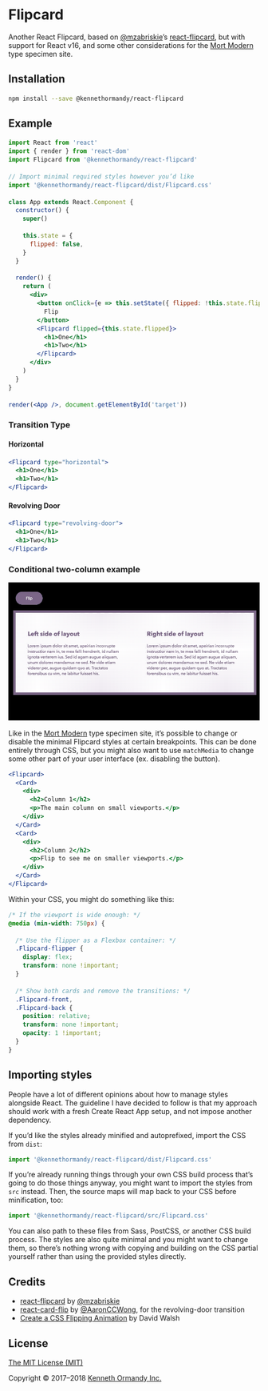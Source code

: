 # Flipcard

Another React Flipcard, based on [@mzabriskie](https://github.com/mzabriskie)’s [react-flipcard](https://github.com/mzabriskie/react-flipcard), but with support for React v16, and some other considerations for the [Mort Modern](http://mort-modern.losttype.com/) type specimen site.

## Installation

```sh
npm install --save @kennethormandy/react-flipcard
```

## Example

```jsx
import React from 'react'
import { render } from 'react-dom'
import Flipcard from '@kennethormandy/react-flipcard'

// Import minimal required styles however you’d like
import '@kennethormandy/react-flipcard/dist/Flipcard.css'

class App extends React.Component {
  constructor() {
    super()

    this.state = {
      flipped: false,
    }
  }

  render() {
    return (
      <div>
        <button onClick={e => this.setState({ flipped: !this.state.flipped })}>
          Flip
        </button>
        <Flipcard flipped={this.state.flipped}>
          <h1>One</h1>
          <h1>Two</h1>
        </Flipcard>
      </div>
    )
  }
}

render(<App />, document.getElementById('target'))
```

### Transition Type

#### Horizontal

```jsx
<Flipcard type="horizontal">
  <h1>One</h1>
  <h1>Two</h1>
</Flipcard>
```

#### Revolving Door

```jsx
<Flipcard type="revolving-door">
  <h1>One</h1>
  <h1>Two</h1>
</Flipcard>
```

### Conditional two-column example

![Gif showing the two-column layout turning into a Flipcard below a certain breakpoint.](./media/flipcard-twocol-demo.gif)

Like in the [Mort Modern](http://mort-modern.losttype.com/) type specimen site, it’s possible to change or disable the minimal Flipcard styles at certain breakpoints. This can be done entirely through CSS, but you might also want to use `matchMedia` to change some other part of your user interface (ex. disabling the button).

```jsx
<Flipcard>
  <Card>
    <div>
      <h2>Column 1</h2>
      <p>The main column on small viewports.</p>
    </div>
  </Card>
  <Card>
    <div>
      <h2>Column 2</h2>
      <p>Flip to see me on smaller viewports.</p>
    </div>
  </Card>
</Flipcard>
```

Within your CSS, you might do something like this:

```css
/* If the viewport is wide enough: */
@media (min-width: 750px) {

  /* Use the flipper as a Flexbox container: */
  .Flipcard-flipper {
    display: flex;
    transform: none !important;
  }

  /* Show both cards and remove the transitions: */
  .Flipcard-front, 
  .Flipcard-back {
    position: relative;
    transform: none !important;
    opacity: 1 !important;
  }
}
```

## Importing styles

People have a lot of different opinions about how to manage styles alongside React. The guideline I have decided to follow is that my approach should work with a fresh Create React App setup, and not impose another dependency.

If you’d like the styles already minified and autoprefixed, import the CSS from `dist`:

```js
import '@kennethormandy/react-flipcard/dist/Flipcard.css'
```

If you’re already running things through your own CSS build process that’s going to do those things anyway, you might want to import the styles from `src` instead. Then, the source maps will map back to your CSS before minification, too:

```js
import '@kennethormandy/react-flipcard/src/Flipcard.css'
```

You can also path to these files from Sass, PostCSS, or another CSS build process. The styles are also quite minimal and you might want to change them, so there’s nothing wrong with copying and building on the CSS partial yourself rather than using the provided styles directly.

## Credits

* [react-flipcard](https://github.com/mzabriskie/react-flipcard) by [@mzabriskie](https://github.com/mzabriskie)
* [react-card-flip](https://github.com/AaronCCWong/react-card-flip) by [@AaronCCWong](https://github.com/AaronCCWong), for the revolving-door transition
* [Create a CSS Flipping Animation](https://davidwalsh.name/css-flip) by David Walsh

## License

[The MIT License (MIT)](LICENSE.md)

Copyright © 2017–2018 [Kenneth Ormandy Inc.](http://kennethormandy.com)
